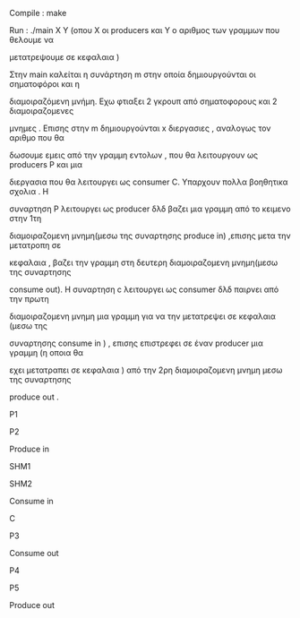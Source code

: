 ﻿

Compile : make

Run : ./main X Y (οπου Χ οι producers και Υ ο αριθμος των γραμμων που θελουμε να

μετατρεψουμε σε κεφαλαια )

Στην main καλείται η συνάρτηση m στην οποία δημιουργούνται οι σηματοφόροι και η

διαμοιραζόμενη μνήμη. Εχω φτιαξει 2 γκρουπ από σηματοφορους και 2 διαμοιραζομενες

μνημες . Επισης στην m δημιουργούνται x διεργασιες , αναλογως τον αριθμο που θα

δωσουμε εμεις από την γραμμη εντολων , που θα λειτουργουν ως producers P και μια

διεργασια που θα λειτουργει ως consumer C. Υπαρχουν πολλα βοηθητικα σχολια . Η

συναρτηση Ρ λειτουργει ως producer δλδ βαζει μια γραμμη από το κειμενο στην 1τη

διαμοιραζομενη μνημη(μεσω της συναρτησης produce in) ,επισης μετα την μετατροπη σε

κεφαλαια , βαζει την γραμμη στη δευτερη διαμοιραζομενη μνημη(μεσω της συναρτησης

consume out). Η συναρτηση c λειτουργει ως consumer δλδ παιρνει από την πρωτη

διαμοιραζομενη μνημη μια γραμμη για να την μετατρεψει σε κεφαλαια (μεσω της

συναρτησης consume in ) , επισης επιστρεφει σε έναν producer μια γραμμη (η οποια θα

εχει μετατραπει σε κεφαλαια ) από την 2ρη διαμοιραζομενη μνημη μεσω της συναρτησης

produce out .

P1

P2

Produce in

SHM1

SHM2

Consume in

C

P3

Consume out

P4

P5

Produce out

